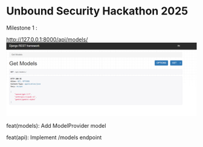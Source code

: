 # Unbound Security Hackathon 2025
 
Milestone 1 :

http://127.0.0.1:8000/api/models/
![alt text](image-1.png)

feat(models): Add ModelProvider model

feat(api): Implement /models endpoint

